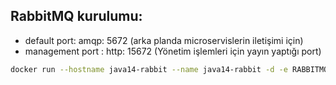 ## RabbitMQ kurulumu:
* default port: amqp: 5672 (arka planda microservislerin iletişimi için)
* management port : http: 15672 (Yönetim işlemleri için yayın yaptığı port)
```bash
docker run --hostname java14-rabbit --name java14-rabbit -d -e RABBITMQ_DEFAULT_USER=java14user -e RABBITMQ_DEFAULT_PASS=root -p 15672:15672 -p 5672:5672 --memory=512m rabbitmq:3-management
```